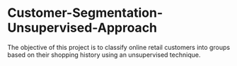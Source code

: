 # Customer-Segmentation-Unsupervised-Approach
The objective of this project is to classify online retail customers into groups based on their shopping history using an unsupervised technique.
